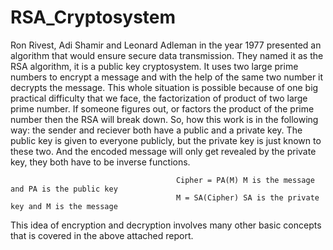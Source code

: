 # RSA_Cryptosystem

Ron Rivest, Adi Shamir and Leonard Adleman in the year 1977 presented an algorithm that would ensure secure data transmission. 
They named it as the RSA algorithm, it is a public key cryptosystem. It uses two large prime numbers to encrypt a message and with the help of the same two number it decrypts
the message. 
This whole situation is possible because of one big practical difficulty that we face, the factorization of product of two large prime number. 
If someone figures out, or factors the product of the prime number then the RSA will break down. 
So, how this work is in the following way: the sender and reciever both have a public and a private key. 
The public key is given to everyone publicly, but the private key is just known to these two. 
And the encoded message will only get revealed by the private key, they both have to be inverse functions.

                                         Cipher = PA(M) M is the message and PA is the public key
                                         M = SA(Cipher) SA is the private key and M is the message
                                         
This idea of encryption and decryption involves many other basic concepts that is covered in the above attached report.

